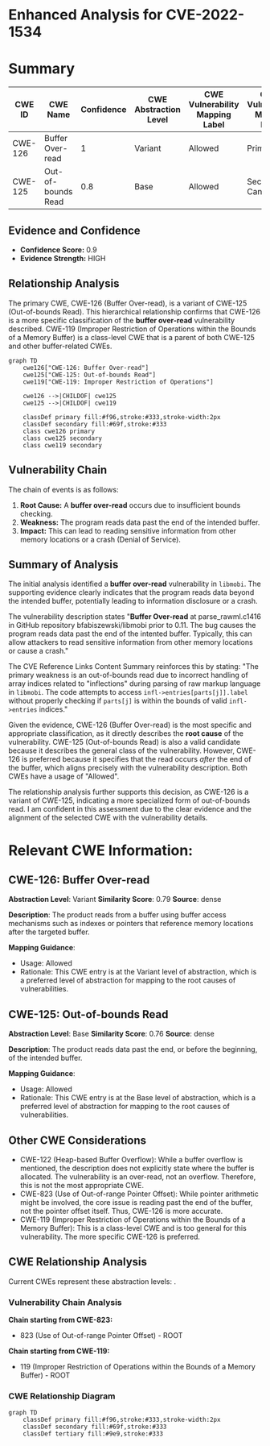 # Enhanced Analysis for CVE-2022-1534

# Summary
| CWE ID | CWE Name | Confidence | CWE Abstraction Level | CWE Vulnerability Mapping Label | CWE-Vulnerability Mapping Notes |
|---|---|---|---|---|---|
| CWE-126 | Buffer Over-read | 1 | Variant | Allowed | Primary CWE |
| CWE-125 | Out-of-bounds Read | 0.8 | Base | Allowed | Secondary Candidate |

## Evidence and Confidence

*   **Confidence Score:** 0.9
*   **Evidence Strength:** HIGH

## Relationship Analysis
The primary CWE, CWE-126 (Buffer Over-read), is a variant of CWE-125 (Out-of-bounds Read). This hierarchical relationship confirms that CWE-126 is a more specific classification of the **buffer over-read** vulnerability described. CWE-119 (Improper Restriction of Operations within the Bounds of a Memory Buffer) is a class-level CWE that is a parent of both CWE-125 and other buffer-related CWEs.

```mermaid
graph TD
    cwe126["CWE-126: Buffer Over-read"]
    cwe125["CWE-125: Out-of-bounds Read"]
    cwe119["CWE-119: Improper Restriction of Operations"]
    
    cwe126 -->|CHILDOF| cwe125
    cwe125 -->|CHILDOF| cwe119

    classDef primary fill:#f96,stroke:#333,stroke-width:2px
    classDef secondary fill:#69f,stroke:#333
    class cwe126 primary
    class cwe125 secondary
    class cwe119 secondary
```

## Vulnerability Chain
The chain of events is as follows:
1.  **Root Cause:** A **buffer over-read** occurs due to insufficient bounds checking.
2.  **Weakness:** The program reads data past the end of the intended buffer.
3.  **Impact:** This can lead to reading sensitive information from other memory locations or a crash (Denial of Service).

## Summary of Analysis
The initial analysis identified a **buffer over-read** vulnerability in `libmobi`. The supporting evidence clearly indicates that the program reads data beyond the intended buffer, potentially leading to information disclosure or a crash.

The vulnerability description states "**Buffer Over-read** at parse_rawml.c1416 in GitHub repository bfabiszewski/libmobi prior to 0.11. The bug causes the program reads data past the end of the intented buffer. Typically, this can allow attackers to read sensitive information from other memory locations or cause a crash."

The CVE Reference Links Content Summary reinforces this by stating: "The primary weakness is an out-of-bounds read due to incorrect handling of array indices related to "inflections" during parsing of raw markup language in `libmobi`. The code attempts to access `infl->entries[parts[j]].label` without properly checking if `parts[j]` is within the bounds of valid `infl->entries` indices."

Given the evidence, CWE-126 (Buffer Over-read) is the most specific and appropriate classification, as it directly describes the **root cause** of the vulnerability. CWE-125 (Out-of-bounds Read) is also a valid candidate because it describes the general class of the vulnerability. However, CWE-126 is preferred because it specifies that the read occurs *after* the end of the buffer, which aligns precisely with the vulnerability description. Both CWEs have a usage of "Allowed".

The relationship analysis further supports this decision, as CWE-126 is a variant of CWE-125, indicating a more specialized form of out-of-bounds read.
I am confident in this assessment due to the clear evidence and the alignment of the selected CWE with the vulnerability details.

# Relevant CWE Information:

## CWE-126: Buffer Over-read
**Abstraction Level**: Variant
**Similarity Score**: 0.79
**Source**: dense

**Description**:
The product reads from a buffer using buffer access mechanisms such as indexes or pointers that reference memory locations after the targeted buffer.

**Mapping Guidance**:
- Usage: Allowed
- Rationale: This CWE entry is at the Variant level of abstraction, which is a preferred level of abstraction for mapping to the root causes of vulnerabilities.

## CWE-125: Out-of-bounds Read
**Abstraction Level**: Base
**Similarity Score**: 0.76
**Source**: dense

**Description**:
The product reads data past the end, or before the beginning, of the intended buffer.

**Mapping Guidance**:
- Usage: Allowed
- Rationale: This CWE entry is at the Base level of abstraction, which is a preferred level of abstraction for mapping to the root causes of vulnerabilities.

## Other CWE Considerations

*   CWE-122 (Heap-based Buffer Overflow): While a buffer overflow is mentioned, the description does not explicitly state where the buffer is allocated. The vulnerability is an over-read, not an overflow. Therefore, this is not the most appropriate CWE.
*   CWE-823 (Use of Out-of-range Pointer Offset): While pointer arithmetic might be involved, the core issue is reading past the end of the buffer, not the pointer offset itself. Thus, CWE-126 is more accurate.
*   CWE-119 (Improper Restriction of Operations within the Bounds of a Memory Buffer): This is a class-level CWE and is too general for this vulnerability. The more specific CWE-126 is preferred.


## CWE Relationship Analysis

Current CWEs represent these abstraction levels: .


### Vulnerability Chain Analysis

**Chain starting from CWE-823:**
- 823 (Use of Out-of-range Pointer Offset) - ROOT


**Chain starting from CWE-119:**
- 119 (Improper Restriction of Operations within the Bounds of a Memory Buffer) - ROOT



### CWE Relationship Diagram

```mermaid
graph TD
    classDef primary fill:#f96,stroke:#333,stroke-width:2px
    classDef secondary fill:#69f,stroke:#333
    classDef tertiary fill:#9e9,stroke:#333
```